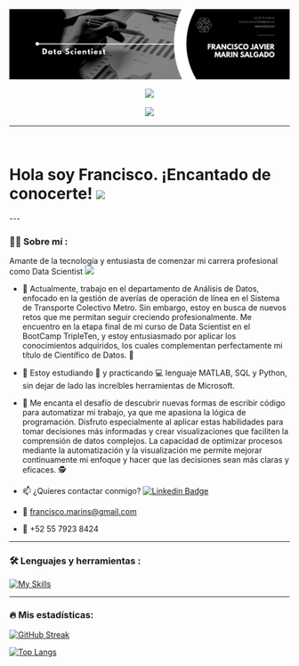 <div id="header" align="center">
  <img decoding="async" src="https://github.com/FranciscoMarin29/Francisco/blob/main/Profile.png" width="800"/>

[![](https://img.shields.io/badge/LinkedIn-0077B5?style=for-the-badge&logo=linkedin&logoColor=white)](https://www.linkedin.com/in/francisco-mar%C3%ADn-salgado/)

![](https://komarev.com/ghpvc/?username=FranciscoMarin29&color=blueviolet&style=flat-square)

</div>

---
 <div id="header" align="left">
   
<img decoding="async" src="https://visitor-badge-reloaded.herokuapp.com/badge?page_id=FranciscoMarin29.Francisco&color=00cf00" alt=""/>
<h1>
  Hola soy Francisco. ¡Encantado de conocerte!
  <img decoding="async" src="https://media.giphy.com/media/hvRJCLFzcasrR4ia7z/giphy.gif" width="30px"/>
</h1>
---
 <div id="header" align="left">

### :man_technologist: Sobre mí :

Amante de la tecnología y entusiasta de comenzar mi carrera profesional como Data Scientist <img decoding="async" src="https://media.giphy.com/media/WUlplcMpOCEmTGBtBW/giphy.gif" width="30">
* :telescope: Actualmente, trabajo en el departamento de Análisis de Datos, enfocado en la gestión de averías de operación de línea en el Sistema de Transporte Colectivo Metro. Sin embargo, estoy en busca de nuevos retos que me permitan seguir creciendo profesionalmente. Me encuentro en la etapa final de mi curso de Data Scientist en el BootCamp TripleTen, y estoy entusiasmado por aplicar los conocimientos adquiridos, los cuales complementan perfectamente mi título de Científico de Datos. :muscle:

* :seedling: Estoy estudiando :blue_book: y practicando :computer: lenguaje MATLAB, SQL y Python, sin dejar de lado las increíbles herramientas de Microsoft.

* :heartbeat: Me encanta el desafío de descubrir nuevas formas de escribir código para automatizar mi trabajo, ya que me apasiona la lógica de programación. Disfruto especialmente al aplicar estas habilidades para tomar decisiones más informadas y crear visualizaciones que faciliten la comprensión de datos complejos. La capacidad de optimizar procesos mediante la automatización y la visualización me permite mejorar continuamente mi enfoque y hacer que las decisiones sean más claras y eficaces. :detective:


* :mailbox: ¿Quieres contactar conmigo? [![Linkedin Badge](https://img.shields.io/badge/LinkedIn-0077B5?style=for-the-badge&logo=linkedin&logoColor=white)](https://www.linkedin.com/in/fjms/)

* :e-mail: francisco.marins@gmail.com

* :iphone: +52 55 7923 8424 

---

### :hammer_and_wrench: Lenguajes y herramientas :
<div id="header" align="left">
  
   [![My Skills](https://skillicons.dev/icons?i=py,github,html,azure,sklearn,sql)](https://skillicons.dev)

</div>

---



### :fire: Mis estadísticas:
[![GitHub Streak](http://github-readme-streak-stats.herokuapp.com?user=FranciscoMarin29&theme=dark&background=000000)](https://git.io/streak-stats)


[![Top Langs](https://github-readme-stats.vercel.app/api/top-langs/?username=FranciscoMarin29&layout=compact&theme=vision-friendly-dark)](https://github.com/anuraghazra/github-readme-stats)

